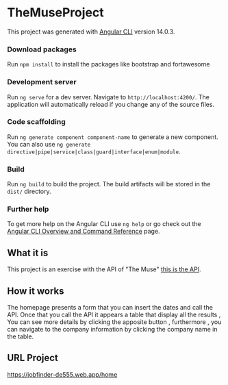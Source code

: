 # TheMuseProject

This project was generated with [Angular CLI](https://github.com/angular/angular-cli) version 14.0.3.

### Download packages
Run `npm install` to install the packages like bootstrap and fortawesome

### Development server

Run `ng serve` for a dev server. Navigate to `http://localhost:4200/`. The application will automatically reload if you change any of the source files.

### Code scaffolding

Run `ng generate component component-name` to generate a new component. You can also use `ng generate directive|pipe|service|class|guard|interface|enum|module`.

### Build

Run `ng build` to build the project. The build artifacts will be stored in the `dist/` directory.


### Further help

To get more help on the Angular CLI use `ng help` or go check out the [Angular CLI Overview and Command Reference](https://angular.io/cli) page.


## What it is 

This project is an exercise with the API of "The Muse" [this is the API](https://www.themuse.com/developers/api/v2).


## How it works

The homepage presents a form that you can insert the dates and call the API.
Once that you call the API it appears a table that display all the results , You can see more details by clicking the apposite button , furthermore , you can navigate to the company information by clicking the company name in the table.

## URL Project

https://jobfinder-de555.web.app/home


